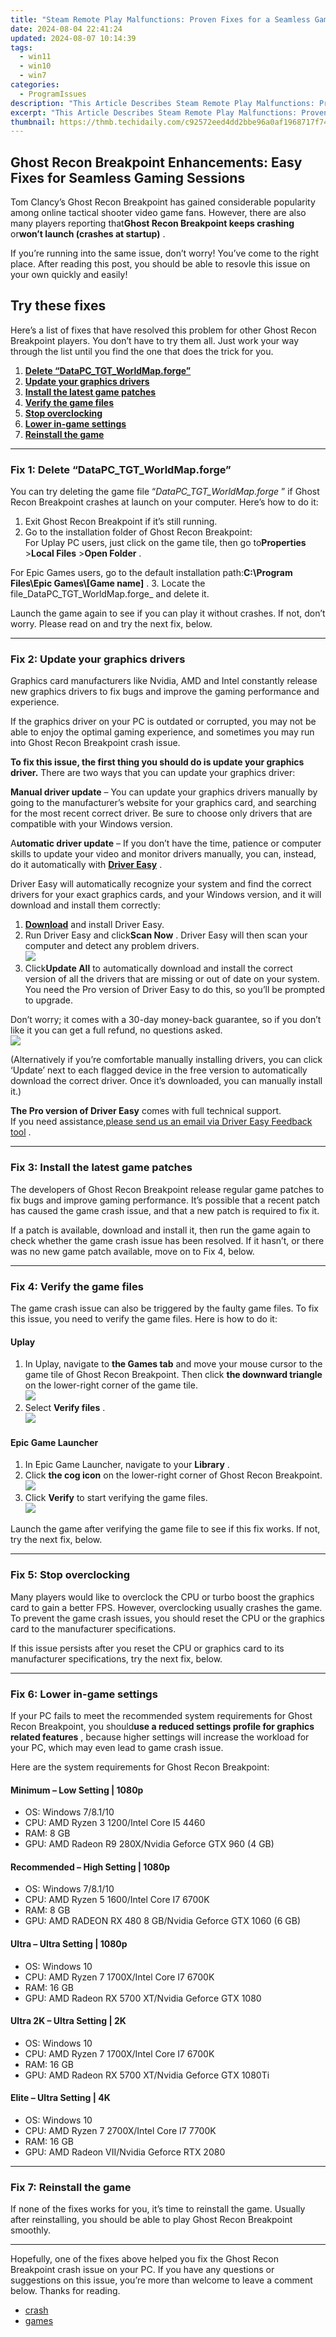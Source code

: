 ```yaml
---
title: "Steam Remote Play Malfunctions: Proven Fixes for a Seamless Gaming Experience"
date: 2024-08-04 22:41:24
updated: 2024-08-07 10:14:39
tags:
  - win11
  - win10
  - win7
categories:
  - ProgramIssues
description: "This Article Describes Steam Remote Play Malfunctions: Proven Fixes for a Seamless Gaming Experience"
excerpt: "This Article Describes Steam Remote Play Malfunctions: Proven Fixes for a Seamless Gaming Experience"
thumbnail: https://thmb.techidaily.com/c92572eed4dd2bbe96a0af1968717f74dd3686117855d1fc2a4babce9d7f3f12.png
---
```


## Ghost Recon Breakpoint Enhancements: Easy Fixes for Seamless Gaming Sessions

Tom Clancy’s Ghost Recon Breakpoint has gained considerable popularity among online tactical shooter video game fans. However, there are also many players reporting that**Ghost Recon Breakpoint keeps crashing** or**won’t launch (crashes at startup)** .

 If you’re running into the same issue, don’t worry! You’ve come to the right place. After reading this post, you should be able to resovle this issue on your own quickly and easily!

## Try these fixes

 Here’s a list of fixes that have resolved this problem for other Ghost Recon Breakpoint players. You don’t have to try them all. Just work your way through the list until you find the one that does the trick for you.

1. **[Delete “DataPC_TGT_WorldMap.forge”](https://tools.techidaily.com/drivereasy/download/)**
2. **[Update your graphics drivers](https://tools.techidaily.com/drivereasy/download/)**
3. **[Install the latest game patches](https://tools.techidaily.com/drivereasy/download/)**
4. **[Verify the game files](https://tools.techidaily.com/drivereasy/download/)**
5. **[Stop overclocking](https://tools.techidaily.com/drivereasy/download/)**
6. **[Lower in-game settings](https://tools.techidaily.com/drivereasy/download/)**
7. **[Reinstall the game](https://tools.techidaily.com/drivereasy/download/)**

---

### Fix 1: Delete “DataPC\_TGT\_WorldMap.forge”

 You can try deleting the game file “_DataPC\_TGT\_WorldMap.forge_ ” if Ghost Recon Breakpoint crashes at launch on your computer. Here’s how to do it:

1. Exit Ghost Recon Breakpoint if it’s still running.
2. Go to the installation folder of Ghost Recon Breakpoint:  
 For Uplay PC users, just click on the game tile, then go to**Properties** \>**Local Files** \>**Open Folder** .  

 For Epic Games users, go to the default installation path:**C:\\Program Files\\Epic Games\\\[Game name\]** .
3. Locate the file_DataPC\_TGT\_WorldMap.forge_ and delete it.

 Launch the game again to see if you can play it without crashes. If not, don’t worry. Please read on and try the next fix, below.

---

### Fix 2: Update your graphics drivers

 Graphics card manufacturers like Nvidia, AMD and Intel constantly release new graphics drivers to fix bugs and improve the gaming performance and experience.

 If the graphics driver on your PC is outdated or corrupted, you may not be able to enjoy the optimal gaming experience, and sometimes you may run into Ghost Recon Breakpoint crash issue.

 **To fix this issue, the first thing you should do is update your graphics driver.** There are two ways that you can update your graphics driver:

**Manual driver update** – You can update your graphics drivers manually by going to the manufacturer’s website for your graphics card, and searching for the most recent correct driver. Be sure to choose only drivers that are compatible with your Windows version.

 A**utomatic driver update** – If you don’t have the time, patience or computer skills to update your video and monitor drivers manually, you can, instead, do it automatically with **[Driver Easy](https://tools.techidaily.com/drivereasy/download/)**  .

 Driver Easy will automatically recognize your system and find the correct drivers for your exact graphics cards, and your Windows version, and it will download and install them correctly:

1. **[Download](https://tools.techidaily.com/drivereasy/download/)**  and install Driver Easy.
2. Run Driver Easy and click**Scan Now** . Driver Easy will then scan your computer and detect any problem drivers.  
![](https://images.drivereasy.com/wp-content/uploads/2020/01/scan-now-2.png)
3. Click**Update All** to automatically download and install the correct version of all the drivers that are missing or out of date on your system. You need the Pro version of Driver Easy to do this, so you’ll be prompted to upgrade.  

 Don’t worry; it comes with a 30-day money-back guarantee, so if you don’t like it you can get a full refund, no questions asked.  
![](https://images.drivereasy.com/wp-content/uploads/2020/01/update-all-your-drivers-2.jpg)  

 (Alternatively if you’re comfortable manually installing drivers, you can click ‘Update’ next to each flagged device in the free version to automatically download the correct driver. Once it’s downloaded, you can manually install it.)

**The Pro version of Driver Easy** comes with full technical support.  
 If you need assistance,[please send us an email via Driver Easy Feedback tool](https://tools.techidaily.com/drivereasy/download/) .

---

### Fix 3: Install the latest game patches

 The developers of Ghost Recon Breakpoint release regular game patches to fix bugs and improve gaming performance. It’s possible that a recent patch has caused the game crash issue, and that a new patch is required to fix it.

 If a patch is available, download and install it, then run the game again to check whether the game crash issue has been resolved. If it hasn’t, or there was no new game patch available, move on to Fix 4, below.

---

### Fix 4: Verify the game files

 The game crash issue can also be triggered by the faulty game files. To fix this issue, you need to verify the game files. Here is how to do it:

#### Uplay

1. In Uplay, navigate to **the Games tab** and move your mouse cursor to the game tile of Ghost Recon Breakpoint. Then click **the downward triangle** on the lower-right corner of the game tile.  
![](https://images.drivereasy.com/wp-content/uploads/2020/01/verify-game-file-uplay.jpg)
2. Select **Verify files** .  
![](https://images.drivereasy.com/wp-content/uploads/2020/01/verify-game-file-uplay1.jpg)

#### Epic Game Launcher

1. In Epic Game Launcher, navigate to your **Library** .
2. Click **the cog icon** on the lower-right corner of Ghost Recon Breakpoint.  
![](https://images.drivereasy.com/wp-content/uploads/2020/01/verify-game-file-epic.jpg)
3. Click **Verify** to start verifying the game files.  
![](https://images.drivereasy.com/wp-content/uploads/2020/01/verify-game-file-epic1.jpg)

 Launch the game after verifying the game file to see if this fix works. If not, try the next fix, below.

---

### Fix 5: Stop overclocking

 Many players would like to overclock the CPU or turbo boost the graphics card to gain a better FPS. However, overclocking usually crashes the game. To prevent the game crash issues, you should reset the CPU or the graphics card to the manufacturer specifications.

 If this issue persists after you reset the CPU or graphics card to its manufacturer specifications, try the next fix, below.

---

### Fix 6: Lower in-game settings

 If your PC fails to meet the recommended system requirements for Ghost Recon Breakpoint, you should**use a reduced settings profile for graphics related features** , because higher settings will increase the workload for your PC, which may even lead to game crash issue.

Here are the system requirements for Ghost Recon Breakpoint:

#### Minimum – Low Setting | 1080p

* OS: Windows 7/8.1/10
* CPU: AMD Ryzen 3 1200/Intel Core I5 4460
* RAM: 8 GB
* GPU: AMD Radeon R9 280X/Nvidia Geforce GTX 960 (4 GB)

#### Recommended – High Setting | 1080p

* OS: Windows 7/8.1/10
* CPU: AMD Ryzen 5 1600/Intel Core I7 6700K
* RAM: 8 GB
* GPU: AMD RADEON RX 480 8 GB/Nvidia Geforce GTX 1060 (6 GB)

#### Ultra – Ultra Setting | 1080p

* OS: Windows 10
* CPU: AMD Ryzen 7 1700X/Intel Core I7 6700K
* RAM: 16 GB
* GPU: AMD Radeon RX 5700 XT/Nvidia Geforce GTX 1080

#### Ultra 2K – Ultra Setting | 2K

* OS: Windows 10
* CPU: AMD Ryzen 7 1700X/Intel Core I7 6700K
* RAM: 16 GB
* GPU: AMD Radeon RX 5700 XT/Nvidia Geforce GTX 1080Ti

#### Elite – Ultra Setting | 4K

* OS: Windows 10
* CPU: AMD Ryzen 7 2700X/Intel Core I7 7700K
* RAM: 16 GB
* GPU: AMD Radeon VII/Nvidia Geforce RTX 2080

---

### Fix 7: Reinstall the game

 If none of the fixes works for you, it’s time to reinstall the game. Usually after reinstalling, you should be able to play Ghost Recon Breakpoint smoothly.

---

 Hopefully, one of the fixes above helped you fix the Ghost Recon Breakpoint crash issue on your PC. If you have any questions or suggestions on this issue, you’re more than welcome to leave a comment below. Thanks for reading.

* [crash](https://tools.techidaily.com/drivereasy/download/)
* [games](https://tools.techidaily.com/drivereasy/download/)

<ins class="adsbygoogle"
     style="display:block"
     data-ad-format="autorelaxed"
     data-ad-client="ca-pub-7571918770474297"
     data-ad-slot="1223367746"></ins>



<ins class="adsbygoogle"
     style="display:block"
     data-ad-client="ca-pub-7571918770474297"
     data-ad-slot="8358498916"
     data-ad-format="auto"
     data-full-width-responsive="true"></ins>
